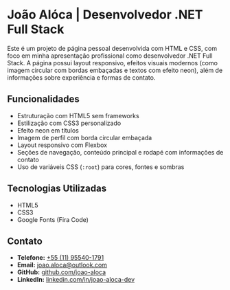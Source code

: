 # João Alóca | Desenvolvedor .NET Full Stack

Este é um projeto de página pessoal desenvolvida com HTML e CSS, com foco em minha apresentação profissional como desenvolvedor .NET Full Stack. A página possui layout responsivo, efeitos visuais modernos (como imagem circular com bordas embaçadas e textos com efeito neon), além de informações sobre experiência e formas de contato.

## Funcionalidades

- Estruturação com HTML5 sem frameworks
- Estilização com CSS3 personalizado
- Efeito neon em títulos
- Imagem de perfil com borda circular embaçada
- Layout responsivo com Flexbox
- Seções de navegação, conteúdo principal e rodapé com informações de contato
- Uso de variáveis CSS (`:root`) para cores, fontes e sombras

## Tecnologias Utilizadas

- HTML5
- CSS3
- Google Fonts (Fira Code)

## Contato

- **Telefone:** [+55 (11) 95540-1791](https://wa.me/+5511955401791)
- **Email:** [joao.aloca@outlook.com](mailto:joao.aloca@outlook.com)
- **GitHub:** [github.com/joao-aloca](https://github.com/joao-aloca)
- **LinkedIn:** [linkedin.com/in/joao-aloca-dev](https://linkedin.com/in/joao-aloca-dev)
